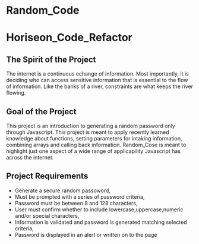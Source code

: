 # Random_Code

# Horiseon_Code_Refactor

## The Spirit of the Project

The internet is a continuous echange of information. Most importantly, it is deciding who can access sensitive information that is essential to the flow of information. Like the banks of a river, constraints are what keeps the river flowing.

## Goal of the Project

This project is an introduction to generating a random password only through Javascript. This project is meant to apply recently learned knowledge about functions, setting parameters for intaking information, combining arrays and calling back information. Random_Cose is meant to highlight just one aspect of a wide range of applicapility Javascript has across the internet.

## Project Requirements

- Generate a secure random passoword,
- Must be prompted with a series of password criteria,
- Password must be between 8 and 128 characters,
- User must confirm whether to include lowercase,uppercase,numeric and/or special characters,
- Information is validated and password is generated matching selected criteria,
- Password is displayed in an alert or written on to the page
